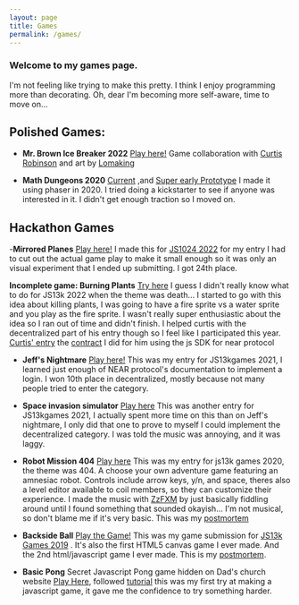```yaml
---
layout: page
title: Games
permalink: /games/
---
```


### Welcome to my games page. 

I'm not feeling like trying to make this pretty. I think I enjoy programming more than decorating. Oh, dear I'm becoming more self-aware, time to move on...

## Polished Games:
- **Mr. Brown Ice Breaker 2022**
[Play here!](https://neararcade.com/mrbrown/) Game collaboration with [Curtis Robinson](linkedin.com/in/curtis-robinson-31b11115) and art by [Lomaking](https://mrbrownproject.com/) 

- **Math Dungeons 2020**
[Current](https://vertfromage.github.io/games/mathDungeonsPhaser/index.html) ,and [Super early Prototype](https://vertfromage.github.io./games/mathdungeons/mathdungeons.html) I made it using phaser in 2020. I tried doing a kickstarter to see if anyone was interested in it. I didn't get enough traction so I moved on. 


## Hackathon Games
   
-**Mirrored Planes**
[Play here!](https://vertfromage.github.io/games/planes/) I made this for [JS1024 2022](https://js1024.fun/demos/2022/8) for my entry I had to cut out the actual game play to make it small enough so it was only an visual experiment that I ended up submitting. I got 24th place. 

**Incomplete game: Burning Plants**
[Try here](https://js13kgames.com/entries/burning-the-plants) I guess I didn't really know what to do for JS13k 2022 when the theme was death... I started to go with this idea about killing plants, I was going to have a fire sprite vs a water sprite and you play as the fire sprite. I wasn't really super enthusiastic about the idea so I ran out of time and didn't finish. I helped curtis with the decentralized part of his entry though so I feel like I participated this year. [Curtis' entry](https://js13kgames.com/entries/world-of-emojis) the [contract](https://github.com/Vertfromage/near-pets) I did for him using the js SDK for near protocol 
   
- **Jeff's Nightmare**
[Play here!](https://js13kgames.com/entries/jeffs-nightmare)
This was my entry for JS13kgames 2021, I learned just enough of NEAR protocol's documentation to implement a login. I won 10th place in decentralized, mostly because not many people tried to enter the category. 

- **Space invasion simulator**
[Play here](https://js13kgames.com/entries/space-invasion-simulator) This was another entry for JS13kgames 2021, I actually spent more time on this than on Jeff's nightmare, I only did that one to prove to myself I could implement the decentralized category. I was told the music was annoying, and it was laggy. 

- **Robot Mission 404**
[Play here](https://vertfromage.github.io/games/RobotMission404/game.html)
This was my entry for js13k games 2020, the theme was 404. A choose your own adventure game featuring an amnesiac robot. Controls include arrow keys, y/n, and space, theres also a level editor available to coil members, so they can customize their experience. I made the music with [ZzFXM](https://keithclark.github.io/ZzFXM/) by just basically fiddling around until I found something that sounded okayish... I'm not musical, so don't blame me if it's very basic. This was my [postmortem](https://vertfromage.github.io/update/2020/09/25/Robot-Mission-404-JS13KGames-2020.html)

- **Backside Ball**
   [Play the Game!](https://vertfromage.github.io/games/backSideBall/index.html)
This was my game submission for [JS13k Games 2019](https://js13kgames.com/entries/backside-ball) .  It's also the first HTML5 canvas game I ever made. And the 2nd html/javascript game I ever made. This is my [postmortem](https://vertfromage.github.io./update/2019/09/19/entering-JS13KGames-2019-beginner.html).

- **Basic Pong**
    Secret Javascript Pong game hidden on Dad's church website [Play Here](https://www.riversidealbertchurch.com/pong), followed [tutorial]( https://medium.com/@hershybateea/how-to-make-pong-with-javascript-1a6bd6226ea1) this was my first try at making a javascript game, it gave me the confidence to try something harder.
